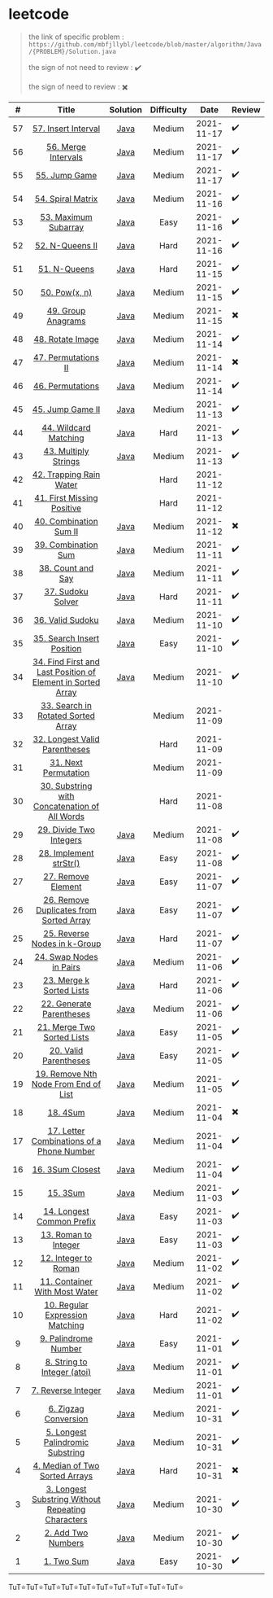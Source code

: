 # leetcode

> the link of specific problem : ``https://github.com/mbfjllybl/leetcode/blob/master/algorithm/Java/{PROBLEM}/Solution.java``
>
> the sign of not need to review : :heavy_check_mark:
>
> the sign of need to review : :heavy_multiplication_x:


| # |                                                               Title                                                               |                                                             Solution                                                             | Difficulty |    Date    | Review                   |
| :--: | :---------------------------------------------------------------------------------------------------------------------------------: | :---------------------------------------------------------------------------------------------------------------------------------: | :----------: | :----------: | -------------------------- |
| 57 | [57. Insert Interval](https://leetcode.com/problems/insert-interval) | [Java](https://github.com/mbfjllybl/leetcode/blob/master/algorithm/Java/insertInterval/Solution.java) | Medium | 2021-11-17 | :heavy_check_mark: |
| 56 | [56. Merge Intervals](https://leetcode.com/problems/merge-intervals) | [Java](https://github.com/mbfjllybl/leetcode/blob/master/algorithm/Java/mergeIntervals/Solution.java) | Medium | 2021-11-17 | :heavy_check_mark: |
| 55 | [55. Jump Game](https://leetcode.com/problems/jump-game) | [Java](https://github.com/mbfjllybl/leetcode/blob/master/algorithm/Java/jumpGame/Solution.java) | Medium | 2021-11-17 | :heavy_check_mark: |
| 54 | [54. Spiral Matrix](https://leetcode.com/problems/spiral-matrix) | [Java](https://github.com/mbfjllybl/leetcode/blob/master/algorithm/Java/spiralMatrix/Solution.java) | Medium | 2021-11-16 | :heavy_check_mark: |
| 53 | [53. Maximum Subarray](https://leetcode.com/problems/maximum-subarray) | [Java](https://github.com/mbfjllybl/leetcode/blob/master/algorithm/Java/maximumSubarray/Solution.java) | Easy | 2021-11-16 | :heavy_check_mark: |
| 52 | [52. N-Queens II](https://leetcode.com/problems/n-queens-ii) | [Java](https://github.com/mbfjllybl/leetcode/blob/master/algorithm/Java/nQueensIi/Solution.java) | Hard | 2021-11-16 | :heavy_check_mark: |
| 51 | [51. N-Queens](https://leetcode.com/problems/n-queens) | [Java](https://github.com/mbfjllybl/leetcode/blob/master/algorithm/Java/nQueens/Solution.java) | Hard | 2021-11-15 | :heavy_check_mark: |
| 50 | [50. Pow(x, n)](https://leetcode.com/problems/powx-n) | [Java](https://github.com/mbfjllybl/leetcode/blob/master/algorithm/Java/powxN/Solution.java) | Medium | 2021-11-15 | :heavy_check_mark: |
| 49 | [49. Group Anagrams](https://leetcode.com/problems/group-anagrams) | [Java](https://github.com/mbfjllybl/leetcode/blob/master/algorithm/Java/groupAnagrams/Solution.java) | Medium | 2021-11-15 | :heavy_multiplication_x: |
| 48 | [48. Rotate Image](https://leetcode.com/problems/rotate-image) | [Java](https://github.com/mbfjllybl/leetcode/blob/master/algorithm/Java/rotateImage/Solution.java) | Medium | 2021-11-14 | :heavy_check_mark: |
| 47 | [47. Permutations II](https://leetcode.com/problems/permutations-ii) | [Java](https://github.com/mbfjllybl/leetcode/blob/master/algorithm/Java/permutationsIi/Solution.java) | Medium | 2021-11-14 | :heavy_multiplication_x: |
| 46 | [46. Permutations](https://leetcode.com/problems/permutations) | [Java](https://github.com/mbfjllybl/leetcode/blob/master/algorithm/Java/permutations/Solution.java) | Medium | 2021-11-14 | :heavy_check_mark: |
| 45 | [45. Jump Game II](https://leetcode.com/problems/jump-game-ii) | [Java](https://github.com/mbfjllybl/leetcode/blob/master/algorithm/Java/jumpGameIi/Solution.java) | Medium | 2021-11-13 | :heavy_check_mark: |
| 44 | [44. Wildcard Matching](https://leetcode.com/problems/wildcard-matching) | [Java](https://github.com/mbfjllybl/leetcode/blob/master/algorithm/Java/wildcardMatching/Solution.java) | Hard | 2021-11-13 | :heavy_check_mark: |
| 43 | [43. Multiply Strings](https://leetcode.com/problems/multiply-strings) | [Java](https://github.com/mbfjllybl/leetcode/blob/master/algorithm/Java/multiplyStrings/Solution.java) | Medium | 2021-11-13 | :heavy_check_mark: |
| 42 | [42. Trapping Rain Water](https://leetcode.com/problems/trapping-rain-water) |  | Hard | 2021-11-12 |  |
| 41 | [41. First Missing Positive](https://leetcode.com/problems/first-missing-positive) |  | Hard | 2021-11-12 |  |
| 40 | [40. Combination Sum II](https://leetcode.com/problems/combination-sum-ii) | [Java](https://github.com/mbfjllybl/leetcode/blob/master/algorithm/Java/combinationSumIi/Solution.java) | Medium | 2021-11-12 | :heavy_multiplication_x: |
| 39 | [39. Combination Sum](https://leetcode.com/problems/combination-sum) | [Java](https://github.com/mbfjllybl/leetcode/blob/master/algorithm/Java/combinationSum/Solution.java) | Medium | 2021-11-11 | :heavy_check_mark: |
| 38 | [38. Count and Say](https://leetcode.com/problems/count-and-say) | [Java](https://github.com/mbfjllybl/leetcode/blob/master/algorithm/Java/countAndSay/Solution.java) | Medium | 2021-11-11 | :heavy_check_mark: |
| 37 | [37. Sudoku Solver](https://leetcode.com/problems/sudoku-solver) | [Java](https://github.com/mbfjllybl/leetcode/blob/master/algorithm/Java/sudokuSolver/Solution.java) | Hard | 2021-11-11 | :heavy_check_mark: |
| 36 | [36. Valid Sudoku](https://leetcode.com/problems/valid-sudoku) | [Java](https://github.com/mbfjllybl/leetcode/blob/master/algorithm/Java/validSudoku/Solution.java) | Medium | 2021-11-10 | :heavy_check_mark: |
| 35 | [35. Search Insert Position](https://leetcode.com/problems/search-insert-position) | [Java](https://github.com/mbfjllybl/leetcode/blob/master/algorithm/Java/searchInsertPosition/Solution.java) | Easy | 2021-11-10 | :heavy_check_mark: |
| 34 | [34. Find First and Last Position of Element in Sorted Array](https://leetcode.com/problems/find-first-and-last-position-of-element-in-sorted-array) | [Java](https://github.com/mbfjllybl/leetcode/blob/master/algorithm/Java/findFirstAndLastPositionOfElementInSortedArray/Solution.java) | Medium | 2021-11-10 | :heavy_check_mark: |
| 33 | [33. Search in Rotated Sorted Array](https://leetcode.com/problems/search-in-rotated-sorted-array) |  | Medium | 2021-11-09 |  |
| 32 | [32. Longest Valid Parentheses](https://leetcode.com/problems/longest-valid-parentheses) |  | Hard | 2021-11-09 |  |
| 31 | [31. Next Permutation](https://leetcode.com/problems/next-permutation) |  | Medium | 2021-11-09 |  |
| 30 | [30. Substring with Concatenation of All Words](https://leetcode.com/problems/substring-with-concatenation-of-all-words) |  | Hard | 2021-11-08 |  |
| 29 | [29. Divide Two Integers](https://leetcode.com/problems/divide-two-integers) | [Java](https://github.com/mbfjllybl/leetcode/blob/master/algorithm/Java/divideTwoIntegers/Solution.java) | Medium | 2021-11-08 | :heavy_check_mark: |
| 28 | [28. Implement strStr()](https://leetcode.com/problems/implement-strstr) | [Java](https://github.com/mbfjllybl/leetcode/blob/master/algorithm/Java/countAndSay/Solution.java) | Easy | 2021-11-08 | :heavy_check_mark: |
| 27 | [27. Remove Element](https://leetcode.com/problems/remove-element) | [Java](https://github.com/mbfjllybl/leetcode/blob/master/algorithm/Java/removeElement/Solution.java) | Easy | 2021-11-07 | :heavy_check_mark: |
| 26 | [26. Remove Duplicates from Sorted Array](https://leetcode.com/problems/remove-duplicates-from-sorted-array) | [Java](https://github.com/mbfjllybl/leetcode/blob/master/algorithm/Java/removeDuplicatesFromSortedArray/Solution.java) | Easy | 2021-11-07 | :heavy_check_mark: |
| 25 | [25. Reverse Nodes in k-Group](https://leetcode.com/problems/reverse-nodes-in-k-group) | [Java](https://github.com/mbfjllybl/leetcode/blob/master/algorithm/Java/reverseNodesInKGroup/Solution.java) | Hard | 2021-11-07 | :heavy_check_mark: |
| 24 | [24. Swap Nodes in Pairs](https://leetcode.com/problems/swap-nodes-in-pairs) | [Java](https://github.com/mbfjllybl/leetcode/blob/master/algorithm/Java/swapNodesInPairs/Solution.java) | Medium | 2021-11-06 | :heavy_check_mark: |
| 23 | [23. Merge k Sorted Lists](https://leetcode.com/problems/merge-k-sorted-lists) | [Java](https://github.com/mbfjllybl/leetcode/blob/master/algorithm/Java/mergeKSortedLists/Solution.java) | Hard | 2021-11-06 | :heavy_check_mark: |
| 22 | [22. Generate Parentheses](https://leetcode.com/problems/generate-parentheses) | [Java](https://github.com/mbfjllybl/leetcode/blob/master/algorithm/Java/generateParentheses/Solution.java) | Medium | 2021-11-06 | :heavy_check_mark: |
| 21 | [21. Merge Two Sorted Lists](https://leetcode.com/problems/merge-two-sorted-lists) | [Java](https://github.com/mbfjllybl/leetcode/blob/master/algorithm/Java/mergeTwoSortedLists/Solution.java) | Easy | 2021-11-05 | :heavy_check_mark: |
| 20 | [20. Valid Parentheses](https://leetcode.com/problems/valid-parentheses) | [Java](https://github.com/mbfjllybl/leetcode/blob/master/algorithm/Java/validParentheses/Solution.java) | Easy | 2021-11-05 | :heavy_check_mark: |
| 19 | [19. Remove Nth Node From End of List](https://leetcode.com/problems/remove-nth-node-from-end-of-list) | [Java](https://github.com/mbfjllybl/leetcode/blob/master/algorithm/Java/removeNthNodeFromEndOfList/Solution.java) | Medium | 2021-11-05 | :heavy_check_mark: |
| 18 |                                          [18. 4Sum](https://leetcode.com/problems/4sum)                                          |                [Java](https://github.com/mbfjllybl/leetcode/blob/master/algorithm/Java/fourSum_4sum/Solution.java)                |   Medium   | 2021-11-04 | :heavy_multiplication_x: |
| 17 |         [17. Letter Combinations of a Phone Number](https://leetcode.com/problems/letter-combinations-of-a-phone-number)         |      [Java](https://github.com/mbfjllybl/leetcode/blob/master/algorithm/Java/letterCombinationsOfAPhoneNumber/Solution.java)      |   Medium   | 2021-11-04 | :heavy_check_mark:       |
| 16 |                                  [16. 3Sum Closest](https://leetcode.com/problems/3sum-closest)                                  |        [Java](https://github.com/mbfjllybl/leetcode/blob/master/algorithm/Java/threeSumClosest_3sumClosest/Solution.java)        |   Medium   | 2021-11-04 | :heavy_check_mark:       |
| 15 |                                          [15. 3Sum](https://leetcode.com/problems/3sum)                                          |               [Java](https://github.com/mbfjllybl/leetcode/blob/master/algorithm/Java/threeSum_3sum/Solution.java)               |   Medium   | 2021-11-03 | :heavy_check_mark:       |
| 14 |                         [14. Longest Common Prefix](https://leetcode.com/problems/longest-common-prefix)                         |            [Java](https://github.com/mbfjllybl/leetcode/blob/master/algorithm/Java/longestCommonPrefix/Solution.java)            |    Easy    | 2021-11-03 | :heavy_check_mark:       |
| 13 |                              [13. Roman to Integer](https://leetcode.com/problems/roman-to-integer)                              |               [Java](https://github.com/mbfjllybl/leetcode/blob/master/algorithm/Java/romanToInteger/Solution.java)               |    Easy    | 2021-11-03 | :heavy_check_mark:       |
| 12 |                              [12. Integer to Roman](https://leetcode.com/problems/integer-to-roman)                              |               [Java](https://github.com/mbfjllybl/leetcode/blob/master/algorithm/Java/integerToRoman/Solution.java)               |   Medium   | 2021-11-02 | :heavy_check_mark:       |
| 11 |                     [11. Container With Most Water](https://leetcode.com/problems/container-with-most-water)                     |           [Java](https://github.com/mbfjllybl/leetcode/blob/master/algorithm/Java/containerWithMostWater/Solution.java)           |   Medium   | 2021-11-02 | :heavy_check_mark:       |
| 10 |                   [10. Regular Expression Matching](https://leetcode.com/problems/regular-expression-matching)                   |         [Java](https://github.com/mbfjllybl/leetcode/blob/master/algorithm/Java/regularExpressionMatching/Solution.java)         |    Hard    | 2021-11-02 | :heavy_check_mark:       |
| 9 |                              [9. Palindrome Number](https://leetcode.com/problems/palindrome-number)                              |              [Java](https://github.com/mbfjllybl/leetcode/blob/master/algorithm/Java/palindromeNumber/Solution.java)              |    Easy    | 2021-11-01 | :heavy_check_mark:       |
| 8 |                        [8. String to Integer (atoi)](https://leetcode.com/problems/string-to-integer-atoi)                        |            [Java](https://github.com/mbfjllybl/leetcode/blob/master/algorithm/Java/stringToIntegerAtoi/Solution.java)            |   Medium   | 2021-11-01 | :heavy_check_mark:       |
| 7 |                                [7. Reverse Integer](https://leetcode.com/problems/reverse-integer)                                |               [Java](https://github.com/mbfjllybl/leetcode/blob/master/algorithm/Java/reverseInteger/Solution.java)               |   Medium   | 2021-11-01 | :heavy_check_mark:       |
| 6 |                              [6. Zigzag Conversion](https://leetcode.com/problems/zigzag-conversion)                              |              [Java](https://github.com/mbfjllybl/leetcode/blob/master/algorithm/Java/zigzagConversion/Solution.java)              |   Medium   | 2021-10-31 | :heavy_check_mark:       |
| 5 |                  [5. Longest Palindromic Substring](https://leetcode.com/problems/longest-palindromic-substring)                  |        [Java](https://github.com/mbfjllybl/leetcode/blob/master/algorithm/Java/longestPalindromicSubstring/Solution.java)        |   Medium   | 2021-10-31 | :heavy_check_mark:       |
| 4 |                    [4. Median of Two Sorted Arrays](https://leetcode.com/problems/median-of-two-sorted-arrays)                    |          [Java](https://github.com/mbfjllybl/leetcode/blob/master/algorithm/Java/medianOfTwoSortedArrays/Solution.java)          |    Hard    | 2021-10-31 | :heavy_multiplication_x: |
| 3 | [3. Longest Substring Without Repeating Characters](https://leetcode.com/problems/longest-substring-without-repeating-characters) | [Java](https://github.com/mbfjllybl/leetcode/blob/master/algorithm/Java/longestSubstringWithoutRepeatingCharacters/Solution.java) |   Medium   | 2021-10-30 | :heavy_check_mark:       |
| 2 |                                [2. Add Two Numbers](https://leetcode.com/problems/add-two-numbers)                                |               [Java](https://github.com/mbfjllybl/leetcode/blob/master/algorithm/Java/addTwoNumbers/Solution.java)               |   Medium   | 2021-10-30 | :heavy_check_mark:       |
| 1 |                                        [1. Two Sum](https://leetcode.com/problems/two-sum)                                        |                   [Java](https://github.com/mbfjllybl/leetcode/blob/master/algorithm/Java/twoSum/Solution.java)                   |    Easy    | 2021-10-30 | :heavy_check_mark:       |

TuT:star:TuT:star:TuT:star:TuT:star:TuT:star:TuT:star:TuT:star:TuT:star:TuT:star:TuT:star:
